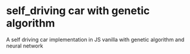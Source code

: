 # self_driving car with genetic algorithm
 A self driving car implementation in JS vanilla with genetic algorithm and neural network
